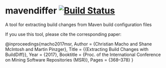 # mavendiffer [![Build Status](https://travis-ci.org/Mitschi/mavendiffer.svg?branch=master)](https://travis-ci.org/Mitschi/mavendiffer)
A tool for extracting build changes from Maven build configuration files

If you use this tool, please cite the corresponding paper:

@inproceedings{macho2017msr,
  Author = {Christian Macho and Shane McIntosh and Martin Pinzger},
  Title = {{Extracting Build Changes with BuildDiff}},
  Year = {2017},
  Booktitle = {Proc. of the International Conference on Mining Software Repositories (MSR)},
  Pages = {368–378}
}
